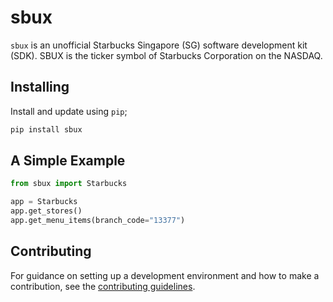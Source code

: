 # sbux

`sbux` is an unofficial Starbucks Singapore (SG) software development kit (SDK). SBUX is the ticker symbol of Starbucks Corporation on the NASDAQ.

## Installing

Install and update using `pip`;

```sh
pip install sbux
```

## A Simple Example

```python
from sbux import Starbucks

app = Starbucks
app.get_stores()
app.get_menu_items(branch_code="13377")
```

## Contributing

For guidance on setting up a development environment and how to make a contribution, see the [contributing guidelines](./docs/CONTRIBUTING.md).
